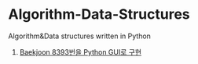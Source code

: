 # Algorithm-Data-Structures
Algorithm&amp;Data structures written in Python 

1. [Baekjoon 8393번을 Python GUI로 구현](https://github.com/woose5000/Algorithm-Data-Structures/blob/main/baekjoon/dist/8393GUI.exe)
